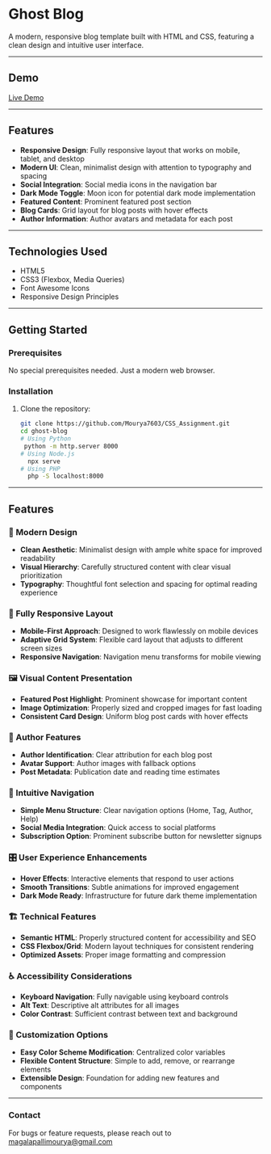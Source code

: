 # Ghost Blog

A modern, responsive blog template built with HTML and CSS, featuring a clean design and intuitive user interface.

---

## Demo

[Live Demo](https://css-assignment-mu.vercel.app/) 

---

## Features

- **Responsive Design**: Fully responsive layout that works on mobile, tablet, and desktop
- **Modern UI**: Clean, minimalist design with attention to typography and spacing
- **Social Integration**: Social media icons in the navigation bar
- **Dark Mode Toggle**: Moon icon for potential dark mode implementation
- **Featured Content**: Prominent featured post section
- **Blog Cards**: Grid layout for blog posts with hover effects
- **Author Information**: Author avatars and metadata for each post
  
---

## Technologies Used

- HTML5
- CSS3 (Flexbox, Media Queries)
- Font Awesome Icons
- Responsive Design Principles

---

## Getting Started

### Prerequisites

No special prerequisites needed. Just a modern web browser.

### Installation

1. Clone the repository:
   ```bash
   git clone https://github.com/Mourya7603/CSS_Assignment.git
   cd ghost-blog
   # Using Python
    python -m http.server 8000
   # Using Node.js
     npx serve
   # Using PHP
     php -S localhost:8000
   ```
---
## Features

### 🎨 Modern Design
- **Clean Aesthetic**: Minimalist design with ample white space for improved readability
- **Visual Hierarchy**: Carefully structured content with clear visual prioritization
- **Typography**: Thoughtful font selection and spacing for optimal reading experience

### 📱 Fully Responsive Layout
- **Mobile-First Approach**: Designed to work flawlessly on mobile devices
- **Adaptive Grid System**: Flexible card layout that adjusts to different screen sizes
- **Responsive Navigation**: Navigation menu transforms for mobile viewing

### 🖼️ Visual Content Presentation
- **Featured Post Highlight**: Prominent showcase for important content
- **Image Optimization**: Properly sized and cropped images for fast loading
- **Consistent Card Design**: Uniform blog post cards with hover effects

### 👤 Author Features
- **Author Identification**: Clear attribution for each blog post
- **Avatar Support**: Author images with fallback options
- **Post Metadata**: Publication date and reading time estimates

### 🧭 Intuitive Navigation
- **Simple Menu Structure**: Clear navigation options (Home, Tag, Author, Help)
- **Social Media Integration**: Quick access to social platforms
- **Subscription Option**: Prominent subscribe button for newsletter signups

### 🎛️ User Experience Enhancements
- **Hover Effects**: Interactive elements that respond to user actions
- **Smooth Transitions**: Subtle animations for improved engagement
- **Dark Mode Ready**: Infrastructure for future dark theme implementation

### 🏗️ Technical Features
- **Semantic HTML**: Properly structured content for accessibility and SEO
- **CSS Flexbox/Grid**: Modern layout techniques for consistent rendering
- **Optimized Assets**: Proper image formatting and compression

### ♿ Accessibility Considerations
- **Keyboard Navigation**: Fully navigable using keyboard controls
- **Alt Text**: Descriptive alt attributes for all images
- **Color Contrast**: Sufficient contrast between text and background

### 🔧 Customization Options
- **Easy Color Scheme Modification**: Centralized color variables
- **Flexible Content Structure**: Simple to add, remove, or rearrange elements
- **Extensible Design**: Foundation for adding new features and components
  
---
### Contact

For bugs or feature requests, please reach out to magalapallimourya@gmail.com
